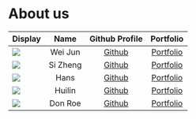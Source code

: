 # About us

Display |   Name   |             Github Profile              | Portfolio 
--------|:--------:|:---------------------------------------:|:---------:
![](https://via.placeholder.com/100.png?text=Photo) | Wei Jun  | [Github](https://github.com/Teanweijun) | [Portfolio](docs/team/johndoe.md)
![](https://via.placeholder.com/100.png?text=Photo) | Si Zheng |      [Github](https://github.com/)      | [Portfolio](docs/team/johndoe.md)
![](https://via.placeholder.com/100.png?text=Photo) |   Hans   |      [Github](https://github.com/)      | [Portfolio](docs/team/johndoe.md)
![](https://via.placeholder.com/100.png?text=Photo) |  Huilin  |      [Github](https://github.com/)      | [Portfolio](docs/team/johndoe.md)
![](https://via.placeholder.com/100.png?text=Photo) | Don Roe  |      [Github](https://github.com/)      | [Portfolio](docs/team/johndoe.md)